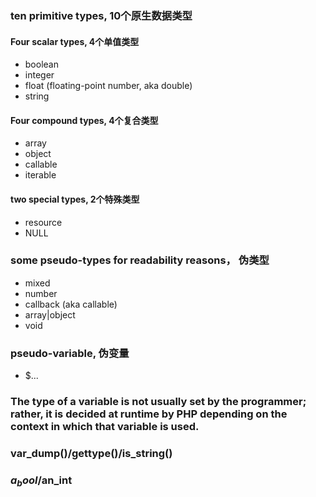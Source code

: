 ### ten primitive types, 10个原生数据类型

#### Four scalar types, 4个单值类型
- boolean
- integer
- float (floating-point number, aka double)
- string

#### Four compound types, 4个复合类型
- array
- object
- callable
- iterable

#### two special types, 2个特殊类型
- resource
- NULL

### some pseudo-types for readability reasons， 伪类型
- mixed
- number
- callback (aka callable)
- array|object
- void

### pseudo-variable, 伪变量
- $...

### The type of a variable is not usually set by the programmer; rather, it is decided at runtime by PHP depending on the context in which that variable is used.

### var_dump()/gettype()/is_string()

### $a_bool/$an_int